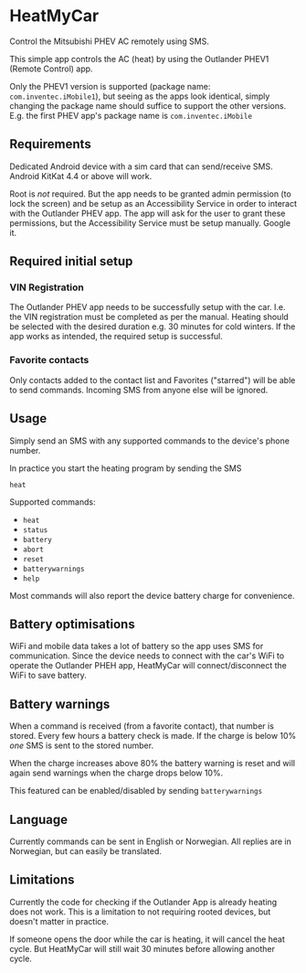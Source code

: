 # HeatMyCar

Control the Mitsubishi PHEV AC remotely using SMS.

This simple app controls the AC (heat) by using the Outlander PHEV1 (Remote Control) app.

Only the PHEV1 version is supported (package name: `com.inventec.iMobile1`), but seeing as the apps look identical, simply changing the package name should suffice to support the other versions.
E.g. the first PHEV app's package name is `com.inventec.iMobile`

## Requirements
Dedicated Android device with a sim card that can send/receive SMS. 
Android KitKat 4.4 or above will work. 

Root is _not_ required. 
But the app needs to be granted admin permission (to lock the screen) and be setup as an Accessibility Service in order to interact with the Outlander PHEV app.
The app will ask for the user to grant these permissions, but the Accessibility Service must be setup manually. Google it.

## Required initial setup

### VIN Registration
The Outlander PHEV app needs to be successfully setup with the car. I.e. the VIN registration must be completed as per the manual.
Heating should be selected with the desired duration e.g. 30 minutes for cold winters. If the app works as intended, the required setup is successful.

### Favorite contacts
Only contacts added to the contact list and Favorites ("starred") will be able to send commands. Incoming SMS from anyone else will be ignored. 
 
## Usage
Simply send an SMS with any supported commands to the device's phone number.

In practice you start the heating program by sending the SMS

```heat```

Supported commands:

- `heat`
- `status`
- `battery`
- `abort`
- `reset`
- `batterywarnings`
- `help`

Most commands will also report the device battery charge for convenience.

## Battery optimisations
WiFi and mobile data takes a lot of battery so the app uses SMS for communication.
Since the device needs to connect with the car's WiFi to operate the Outlander PHEH app,
HeatMyCar will connect/disconnect the WiFi to save battery.

## Battery warnings
When a command is received (from a favorite contact), that number is stored.
Every few hours a battery check is made. If the charge is below 10% _one_ SMS is sent to the stored number.

When the charge increases above 80% the battery warning is reset and will again send warnings when the charge drops below 10%.

This featured can be enabled/disabled by sending `batterywarnings`   

## Language

Currently commands can be sent in English or Norwegian.
All replies are in Norwegian, but can easily be translated.

## Limitations

Currently the code for checking if the Outlander App is already heating does not work. This is a limitation
to not requiring rooted devices, but doesn't matter in practice.

If someone opens the door while the car is heating, it will cancel the heat cycle. But HeatMyCar will still wait 30 minutes before allowing another cycle.